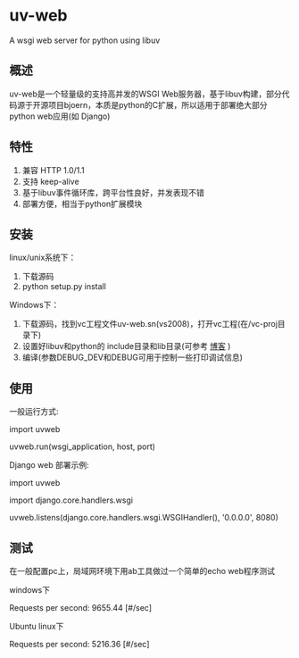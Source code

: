 uv-web
======

A  wsgi web server for python using libuv

概述
-------

uv-web是一个轻量级的支持高并发的WSGI Web服务器，基于libuv构建，部分代码源于开源项目bjoern，本质是python的C扩展，所以适用于部署绝大部分
python web应用(如 Django)

特性
------------

  1. 兼容 HTTP 1.0/1.1
  2. 支持 keep-alive
  3. 基于libuv事件循环库，跨平台性良好，并发表现不错
  4. 部署方便，相当于python扩展模块


安装
---

linux/unix系统下：
  1. 下载源码
  2. python setup.py install

Windows下：
  1. 下载源码，找到vc工程文件uv-web.sn(vs2008)，打开vc工程(在/vc-proj目录下)
  2. 设置好libuv和python的 include目录和lib目录(可参考 [博客](http://www.cnblogs.com/johan/archive/2013/02/27/2935688.html) )
  3. 编译(参数DEBUG_DEV和DEBUG可用于控制一些打印调试信息)

使用
-----

一般运行方式:

import uvweb

uvweb.run(wsgi_application, host, port)

Django web 部署示例:

import uvweb

import django.core.handlers.wsgi

uvweb.listens(django.core.handlers.wsgi.WSGIHandler(), '0.0.0.0', 8080)


测试
-------
在一般配置pc上，局域网环境下用ab工具做过一个简单的echo web程序测试

windows下

Requests per second:    9655.44 [#/sec] 

Ubuntu linux下

Requests per second:    5216.36 [#/sec] 

  
